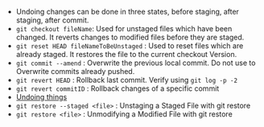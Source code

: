 - Undoing changes can be done in three states, before staging, after staging, after commit.
- `git checkout fileName`: Used for unstaged files which have been changed. It reverts changes to modified files before they are staged.
- `git reset HEAD fileNameToBeUnstaged` : Used to reset files which are already staged. It restores the file to the current checkout Version.
- `git commit --amend` : Overwrite the previous local commit. Do not use to Overwrite commits already pushed.
- `git revert HEAD` : Rollback last commit. Verify using `git log -p -2`
- `git revert commitID` :  Rollback changes of a specific commit
- [Undoing things](https://git-scm.com/book/en/v2/Git-Basics-Undoing-Things)
- `git restore --staged <file>` : Unstaging a Staged File with git restore
- `git restore <file>` : Unmodifying a Modified File with git restore
